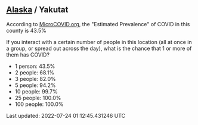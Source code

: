 
## [Alaska](/united-states/alaska) / Yakutat

According to [MicroCOVID.org](http://microcovid.org),
the "Estimated Prevalence" of COVID in this county is 43.5%

If you interact with a certain number of people in this location
(all at once in a group, or spread out across the day), what is the chance that
1 or more of them has COVID?

- 1 person: 43.5%
- 2 people: 68.1%
- 3 people: 82.0%
- 5 people: 94.2%
- 10 people: 99.7%
- 25 people: 100.0%
- 100 people: 100.0%

Last updated: 2022-07-24 01:12:45.431246 UTC
